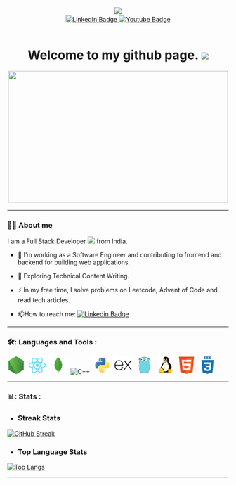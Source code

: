 <div id="header" align="center">
  <img src="https://media.giphy.com/media/2IudUHdI075HL02Pkk/giphy.gif" width="100"/>
  <div id="badges">
    <a href="https://www.linkedin.com/in/abhinav-pratap-singh-5764a2180/">
      <img src="https://img.shields.io/badge/LinkedIn-blue?style=for-the-badge&logo=linkedin&logoColor=white" alt="LinkedIn Badge"/>
    </a>
    <a href="https://www.youtube.com/channel/UChyMQLMycXy7WFFVNuqZ6Bw">
      <img src="https://img.shields.io/badge/YouTube-red?style=for-the-badge&logo=youtube&logoColor=white" alt="Youtube Badge"/>
    </a>
  </div>
  <img src="https://komarev.com/ghpvc/?username=Mr-Unforgettable&style=flat-square&color=blue" alt=""/>
  <h1>
    Welcome to my github page.
    <img src="https://media.giphy.com/media/hvRJCLFzcasrR4ia7z/giphy.gif" width="30px"/>
  </h1>
  <div align="center">
    <img src="https://media.giphy.com/media/dWesBcTLavkZuG35MI/giphy.gif" width="500" height="300"/>
  </div>
</div>

---

### 👨‍💻 About me
I am a Full Stack Developer 
<img src="https://media.giphy.com/media/WUlplcMpOCEmTGBtBW/giphy.gif" width="30"> from India.
- :telescope: I’m working as a Software Engineer and contributing to frontend and backend for building web applications.

- :seedling: Exploring Technical Content Writing.

- :zap: In my free time, I solve problems on Leetcode, Advent of Code and read tech articles.

- :mailbox:How to reach me: [![Linkedin Badge](https://img.shields.io/badge/-Abhinav-blue?style=flat&logo=Linkedin&logoColor=white)](https://www.linkedin.com/in/abhinav-pratap-singh-5764a2180/)
---

### 🛠️: Languages and Tools :
<div>
  <img src="https://github.com/devicons/devicon/blob/master/icons/nodejs/nodejs-original.svg" title="NodeJS" alt="nodejs" width="40" height="40" />&nbsp;
  <img src="https://github.com/devicons/devicon/blob/master/icons/react/react-original.svg" title="React" alt="React" width="40" height="40" />&nbsp;
  <img src="https://github.com/devicons/devicon/blob/master/icons/mongodb/mongodb-original.svg" title="mongodb" alt="monogdb" width="40" height="40" />&nbsp;
  <img src="https://github.com/devicons/devicon/blob/master/icons/cplusplus/typescript-original.svg" title="TypeScript" alt="C++" width="40" height="40" />&nbsp;
  <img src="https://github.com/devicons/devicon/blob/master/icons/python/python-original.svg" title="Python" alt="Py" width="40" height="40" />&nbsp;
  <img src="https://github.com/devicons/devicon/blob/master/icons/express/express-original.svg" title="ExpressJS" alt="express.js" width="40" height="40" />&nbsp;
  <img src="https://github.com/devicons/devicon/blob/master/icons/go/go-original.svg" title="Golang" alt="Go" width="40" height="40" />&nbsp;
  <img src="https://github.com/devicons/devicon/blob/master/icons/linux/linux-original.svg" title="Linux" alt="linux" width="40" height="40" />&nbsp;
  <img src="https://github.com/devicons/devicon/blob/master/icons/html5/html5-original.svg" title="HTML5" alt="HTML5" width="40" height="40" />&nbsp;
  <img src="https://github.com/devicons/devicon/blob/master/icons/css3/css3-plain-wordmark.svg" title="CSS3" alt="CSS3" width="40" height="40" />&nbsp;
</div>
<!--   <img src="" title="" alt="" width="40" height="40" />&nbsp; -->

---
### 📊: Stats :

- ### Streak Stats

[![GitHub Streak](https://github-readme-streak-stats.herokuapp.com?user=Mr-Unforgettable&theme=dracula&date_format=M%20j%5B%2C%20Y%5D&mode=weekly)](https://git.io/streak-stats)


- ### Top Language Stats

[![Top Langs](https://github-readme-stats.vercel.app/api/top-langs/?username=Mr-Unforgettable&layout=compact&theme=dracula)](https://github.com/Mr-Unforgettable/github-readme-stats)

---

